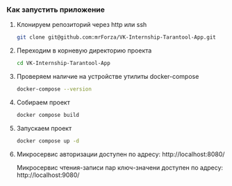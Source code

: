 ### Как запустить приложение

1) Клонируем репозиторий через http или ssh
    ``` bash
    git clone git@github.com:mrForza/VK-Internship-Tarantool-App.git
    ```

2) Переходим в корневую директорию проекта
    ``` bash
    cd VK-Internship-Tarantool-App
    ```

3) Проверяем наличие на устройстве утилиты docker-compose
    ``` bash
    docker-compose --version
    ```

4) Собираем проект
    ``` bash
    docker compose build
    ```

5) Запускаем проект
    ``` bash
    docker compose up -d
    ```

6) Микросервис авторизации доступен по адресу: http://localhost:8080/

    Микросервис чтения-записи пар ключ-значени доступен по адресу: http://localhost:9080/